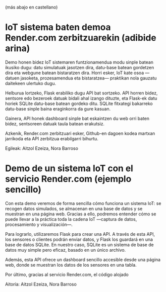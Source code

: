 (más abajo en castellano)
# IoT sistema baten demoa Render.com zerbitzuarekin (adibide arina)

Demo honen bidez IoT sistemaren funtzionamendua modu sinple batean ikusiko dugu: datu simulatuak jasotzen dira, datu-base batean gordetzen dira eta webgune batean bistaratzen dira. Horri esker, IoT kate osoa —datuen jasoketa, prozesamendua eta bistaratzea— praktikan nola gauzatu daitekeen ulertuko dugu.

Helburua lortzeko, Flask erabiliko dugu API bat sortzeko. API horren bidez, sentsore edo bezeroek datuak bidali ahal izango dituzte, eta Flask-ek datu horiek SQLite datu-base batean gordeko ditu. SQLite fitxategi bakarreko datu-base sinple baina eraginkorra da gure kasuan.

Gainera, API honek dashboard sinple bat eskaintzen du web orri baten bidez, sentsoreen datuak taula batean erakutsiz.

Azkenik, Render.com zerbitzuari esker, Github-en dagoen kodea martxan jarrikoda eta API zerbitzua erabilgarri bihurtu.

Egileak: Aitzol Ezeiza, Nora Barroso

# Demo de un sistema IoT con el servicio Render.com (ejemplo sencillo)

Con esta demo veremos de forma sencilla cómo funciona un sistema IoT: se recogen datos simulados, se almacenan en una base de datos y se muestran en una página web. Gracias a ello, podremos entender cómo se puede llevar a la práctica toda la cadena IoT —captura de datos, procesamiento y visualización—.

Para lograrlo, utilizaremos Flask para crear una API. A través de esta API, los sensores o clientes podrán enviar datos, y Flask los guardará en una base de datos SQLite. En nuestro caso, SQLite es un sistema de base de datos muy simple pero eficaz, basado en un único archivo.

Además, esta API ofrece un dashboard sencillo accesible desde una página web, donde se muestran los datos de los sensores en una tabla.

Por último, gracias al servicio Render.com, el código alojado

Aitoría: Aitzol Ezeiza, Nora Barroso
